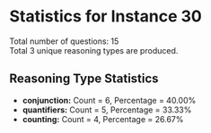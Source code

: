 # Statistics for Instance 30<br/>
Total number of questions: 15<br/>
Total 3 unique reasoning types are produced.<br/>
## Reasoning Type Statistics<br/>
- **conjunction:** Count = 6, Percentage = 40.00%<br/>
- **quantifiers:** Count = 5, Percentage = 33.33%<br/>
- **counting:** Count = 4, Percentage = 26.67%<br/>
